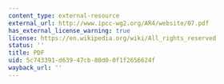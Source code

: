 ```yaml
---
content_type: external-resource
external_url: http://www.ipcc-wg2.org/AR4/website/07.pdf
has_external_license_warning: true
license: https://en.wikipedia.org/wiki/All_rights_reserved
status: ''
title: PDF
uid: 5c743391-d639-47cb-80d0-0f1f2656624f
wayback_url: ''
---
```

